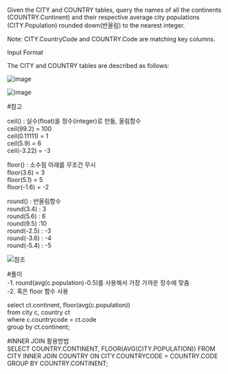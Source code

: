 Given the CITY and COUNTRY tables, query the names of all the continents (COUNTRY.Continent) and their respective average city populations (CITY.Population) rounded down(반올림) to the nearest integer.

Note: CITY.CountryCode and COUNTRY.Code are matching key columns.

Input Format

The CITY and COUNTRY tables are described as follows:

![image](https://user-images.githubusercontent.com/38153316/158746592-6c5de597-d0fe-41f1-9d5c-c1d2b56e630d.png)

![image](https://user-images.githubusercontent.com/38153316/158746602-5087c698-c2a3-423b-9ea5-bf784659eada.png)

#참고  

ceil() : 실수(float)을 정수(integer)로 만듦, 올림함수  
ceil(99.2) = 100  
ceil(0.11111) = 1  
ceil(5.9) = 6  
ceil(-3.22) = -3  

floor() : 소수점 아래를 무조건 무시  
floor(3.6) = 3  
floor(5.1) = 5  
floor(-1.6) = -2   

round() : 반올림함수  
round(3.4) : 3  
round(5.6) : 6  
round(9.5) :10  
round(-2.5) : -3  
round(-3.6) : -4  
round(-5.4) : -5  

![참조](https://homesi.tistory.com/11)

#풀이  
-1. round(avg(c.population)-0.5)를 사용해서 가장 가까운 정수에 맞춤  
-2. 혹은 floor 함수 사용  

select ct.continent, floor(avg(c.population))  
from city c, country ct  
where c.countrycode = ct.code  
group by ct.continent;  

#INNER JOIN 활용방법  
SELECT COUNTRY.CONTINENT, FLOOR(AVG(CITY.POPULATION))
FROM CITY INNER JOIN COUNTRY
ON CITY.COUNTRYCODE = COUNTRY.CODE
GROUP BY COUNTRY.CONTINENT;
